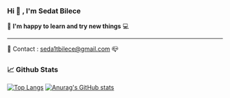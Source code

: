 ### Hi  👋 , I'm Sedat Bilece
 :iphone:  **I'm happy to learn and try new things**  :computer:
***
:e-mail: Contact : seda1tbilece@gmail.com :mailbox_closed:



### 📈 Github Stats
[![Top Langs](https://github-readme-stats.vercel.app/api/top-langs/?username=sedatbilece&exclude_repo=alpha-compiler,watch-the-box,rawskill&langs_count=10&theme=default&layout=compact)](https://github.com/anuraghazra/github-readme-stats)  [![Anurag's GitHub stats](https://github-readme-stats.vercel.app/api?username=sedatbilece&count_private=true&theme=default&show_icons=true&include_all_commits=true&line_height=28)](https://github.com/anuraghazra/github-readme-stats)
